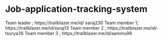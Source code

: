 # Job-application-tracking-system

Team leader ; https;//trailblazer.me/id/ saraj230
Team member 1; https;//trailblazer.me/id/ssraj13 
Team member 2 ; https;//trailblazer.me/id/-tsurya26 
Team member 3 ; https;//trailblazer.me/id/aammu98
